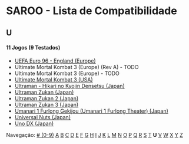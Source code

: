# SAROO - Lista de Compatibilidade

## U

#### 11 Jogos (9 Testados)

- [UEFA Euro 96 - England (Europe)](../../../Regions/Retails/Europe/MK-81180/01/README.md)
- Ultimate Mortal Kombat 3 (Europe) (Rev A) - TODO
- Ultimate Mortal Kombat 3 (Europe) - TODO
- [Ultimate Mortal Kombat 3 (USA)](../../../Regions/Retails/USA/T-9701H/01/README.md)
- [Ultraman - Hikari no Kyojin Densetsu (Japan)](../../../Regions/Retails/Japan/T-13308G/01/README.md)
- [Ultraman Zukan (Japan)](../../../Regions/Retails/Japan/T-25501G/01/README.md)
- [Ultraman Zukan 2 (Japan)](../../../Regions/Retails/Japan/T-25502G/01/README.md)
- [Ultraman Zukan 3 (Japan)](../../../Regions/Retails/Japan/T-25505G/01/README.md)
- [Umanari 1 Furlong Gekijou (Umanari 1 Furlong Theater) (Japan)](../../../Regions/Retails/Japan/T-35001G/01/README.md)
- [Universal Nuts (Japan)](../../../Regions/Retails/Japan/T-36202G/01/README.md)
- [Uno DX (Japan)](../../../Regions/Retails/Japan/T-26414G/01/README.md)

Navegação:
[# (0-9)](./09.md) [A](./A.md) [B](./B.md) [C](./C.md) [D](./D.md) [E](./E.md) [F](./F.md) [G](./G.md) [H](./H.md) [I](./I.md) [J](./J.md) [K](./K.md) [L](./L.md) [M](./M.md) [N](./N.md) [O](./O.md) [P](./P.md) [Q](./Q.md) [R](./R.md) [S](./S.md) [T](./T.md) **U** [V](./V.md) [W](./W.md) [X](./X.md) [Y](./Y.md) [Z](./Z.md)

